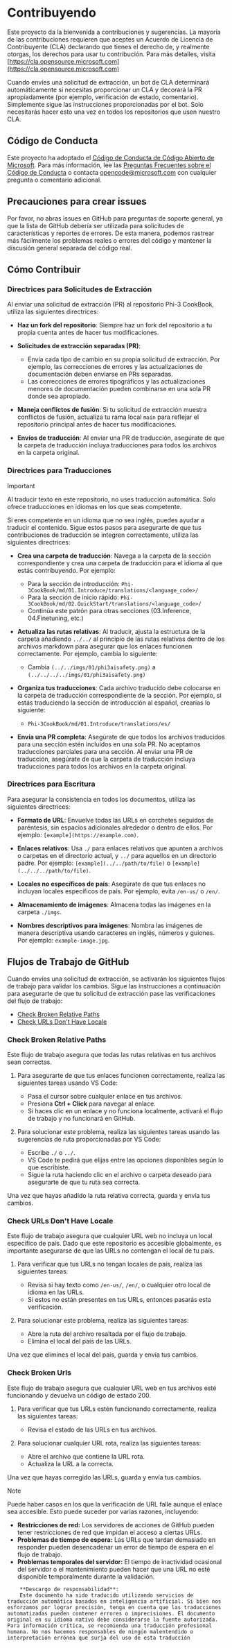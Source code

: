 # Contribuyendo

Este proyecto da la bienvenida a contribuciones y sugerencias. La mayoría de las contribuciones requieren que aceptes un
Acuerdo de Licencia de Contribuyente (CLA) declarando que tienes el derecho de, y realmente otorgas, los derechos para usar tu contribución. Para más detalles, visita [https://cla.opensource.microsoft.com](https://cla.opensource.microsoft.com)

Cuando envíes una solicitud de extracción, un bot de CLA determinará automáticamente si necesitas proporcionar
un CLA y decorará la PR apropiadamente (por ejemplo, verificación de estado, comentario). Simplemente sigue las instrucciones
proporcionadas por el bot. Solo necesitarás hacer esto una vez en todos los repositorios que usen nuestro CLA.

## Código de Conducta

Este proyecto ha adoptado el [Código de Conducta de Código Abierto de Microsoft](https://opensource.microsoft.com/codeofconduct/).
Para más información, lee las [Preguntas Frecuentes sobre el Código de Conducta](https://opensource.microsoft.com/codeofconduct/faq/) o contacta [opencode@microsoft.com](mailto:opencode@microsoft.com) con cualquier pregunta o comentario adicional.

## Precauciones para crear issues

Por favor, no abras issues en GitHub para preguntas de soporte general, ya que la lista de GitHub debería ser utilizada para solicitudes de características y reportes de errores. De esta manera, podemos rastrear más fácilmente los problemas reales o errores del código y mantener la discusión general separada del código real.

## Cómo Contribuir

### Directrices para Solicitudes de Extracción

Al enviar una solicitud de extracción (PR) al repositorio Phi-3 CookBook, utiliza las siguientes directrices:

- **Haz un fork del repositorio**: Siempre haz un fork del repositorio a tu propia cuenta antes de hacer tus modificaciones.

- **Solicitudes de extracción separadas (PR)**:
  - Envía cada tipo de cambio en su propia solicitud de extracción. Por ejemplo, las correcciones de errores y las actualizaciones de documentación deben enviarse en PRs separadas.
  - Las correcciones de errores tipográficos y las actualizaciones menores de documentación pueden combinarse en una sola PR donde sea apropiado.

- **Maneja conflictos de fusión**: Si tu solicitud de extracción muestra conflictos de fusión, actualiza tu rama local `main` para reflejar el repositorio principal antes de hacer tus modificaciones.

- **Envíos de traducción**: Al enviar una PR de traducción, asegúrate de que la carpeta de traducción incluya traducciones para todos los archivos en la carpeta original.

### Directrices para Traducciones

> [!IMPORTANT]
>
> Al traducir texto en este repositorio, no uses traducción automática. Solo ofrece traducciones en idiomas en los que seas competente.

Si eres competente en un idioma que no sea inglés, puedes ayudar a traducir el contenido. Sigue estos pasos para asegurarte de que tus contribuciones de traducción se integren correctamente, utiliza las siguientes directrices:

- **Crea una carpeta de traducción**: Navega a la carpeta de la sección correspondiente y crea una carpeta de traducción para el idioma al que estás contribuyendo. Por ejemplo:
  - Para la sección de introducción: `Phi-3CookBook/md/01.Introduce/translations/<language_code>/`
  - Para la sección de inicio rápido: `Phi-3CookBook/md/02.QuickStart/translations/<language_code>/`
  - Continúa este patrón para otras secciones (03.Inference, 04.Finetuning, etc.)

- **Actualiza las rutas relativas**: Al traducir, ajusta la estructura de la carpeta añadiendo `../../` al principio de las rutas relativas dentro de los archivos markdown para asegurar que los enlaces funcionen correctamente. Por ejemplo, cambia lo siguiente:
  - Cambia `(../../imgs/01/phi3aisafety.png)` a `(../../../../imgs/01/phi3aisafety.png)`

- **Organiza tus traducciones**: Cada archivo traducido debe colocarse en la carpeta de traducción correspondiente de la sección. Por ejemplo, si estás traduciendo la sección de introducción al español, crearías lo siguiente:
  - `Phi-3CookBook/md/01.Introduce/translations/es/`

- **Envía una PR completa**: Asegúrate de que todos los archivos traducidos para una sección estén incluidos en una sola PR. No aceptamos traducciones parciales para una sección. Al enviar una PR de traducción, asegúrate de que la carpeta de traducción incluya traducciones para todos los archivos en la carpeta original.

### Directrices para Escritura

Para asegurar la consistencia en todos los documentos, utiliza las siguientes directrices:

- **Formato de URL**: Envuelve todas las URLs en corchetes seguidos de paréntesis, sin espacios adicionales alrededor o dentro de ellos. Por ejemplo: `[example](https://example.com)`.

- **Enlaces relativos**: Usa `./` para enlaces relativos que apunten a archivos o carpetas en el directorio actual, y `../` para aquellos en un directorio padre. Por ejemplo: `[example](../../path/to/file)` o `[example](../../../path/to/file)`.

- **Locales no específicos de país**: Asegúrate de que tus enlaces no incluyan locales específicos de país. Por ejemplo, evita `/en-us/` o `/en/`.

- **Almacenamiento de imágenes**: Almacena todas las imágenes en la carpeta `./imgs`.

- **Nombres descriptivos para imágenes**: Nombra las imágenes de manera descriptiva usando caracteres en inglés, números y guiones. Por ejemplo: `example-image.jpg`.

## Flujos de Trabajo de GitHub

Cuando envíes una solicitud de extracción, se activarán los siguientes flujos de trabajo para validar los cambios. Sigue las instrucciones a continuación para asegurarte de que tu solicitud de extracción pase las verificaciones del flujo de trabajo:

- [Check Broken Relative Paths](../..)
- [Check URLs Don't Have Locale](../..)

### Check Broken Relative Paths

Este flujo de trabajo asegura que todas las rutas relativas en tus archivos sean correctas.

1. Para asegurarte de que tus enlaces funcionen correctamente, realiza las siguientes tareas usando VS Code:
    - Pasa el cursor sobre cualquier enlace en tus archivos.
    - Presiona **Ctrl + Click** para navegar al enlace.
    - Si haces clic en un enlace y no funciona localmente, activará el flujo de trabajo y no funcionará en GitHub.

1. Para solucionar este problema, realiza las siguientes tareas usando las sugerencias de ruta proporcionadas por VS Code:
    - Escribe `./` o `../`.
    - VS Code te pedirá que elijas entre las opciones disponibles según lo que escribiste.
    - Sigue la ruta haciendo clic en el archivo o carpeta deseado para asegurarte de que tu ruta sea correcta.

Una vez que hayas añadido la ruta relativa correcta, guarda y envía tus cambios.

### Check URLs Don't Have Locale

Este flujo de trabajo asegura que cualquier URL web no incluya un local específico de país. Dado que este repositorio es accesible globalmente, es importante asegurarse de que las URLs no contengan el local de tu país.

1. Para verificar que tus URLs no tengan locales de país, realiza las siguientes tareas:

    - Revisa si hay texto como `/en-us/`, `/en/`, o cualquier otro local de idioma en las URLs.
    - Si estos no están presentes en tus URLs, entonces pasarás esta verificación.

1. Para solucionar este problema, realiza las siguientes tareas:
    - Abre la ruta del archivo resaltada por el flujo de trabajo.
    - Elimina el local del país de las URLs.

Una vez que elimines el local del país, guarda y envía tus cambios.

### Check Broken Urls

Este flujo de trabajo asegura que cualquier URL web en tus archivos esté funcionando y devuelva un código de estado 200.

1. Para verificar que tus URLs estén funcionando correctamente, realiza las siguientes tareas:
    - Revisa el estado de las URLs en tus archivos.

2. Para solucionar cualquier URL rota, realiza las siguientes tareas:
    - Abre el archivo que contiene la URL rota.
    - Actualiza la URL a la correcta.

Una vez que hayas corregido las URLs, guarda y envía tus cambios.

> [!NOTE]
>
> Puede haber casos en los que la verificación de URL falle aunque el enlace sea accesible. Esto puede suceder por varias razones, incluyendo:
>
> - **Restricciones de red:** Los servidores de acciones de GitHub pueden tener restricciones de red que impidan el acceso a ciertas URLs.
> - **Problemas de tiempo de espera:** Las URLs que tardan demasiado en responder pueden desencadenar un error de tiempo de espera en el flujo de trabajo.
> - **Problemas temporales del servidor:** El tiempo de inactividad ocasional del servidor o el mantenimiento pueden hacer que una URL no esté disponible temporalmente durante la validación.

        **Descargo de responsabilidad**: 
        Este documento ha sido traducido utilizando servicios de traducción automática basados en inteligencia artificial. Si bien nos esforzamos por lograr precisión, tenga en cuenta que las traducciones automatizadas pueden contener errores o imprecisiones. El documento original en su idioma nativo debe considerarse la fuente autorizada. Para información crítica, se recomienda una traducción profesional humana. No nos hacemos responsables de ningún malentendido o interpretación errónea que surja del uso de esta traducción